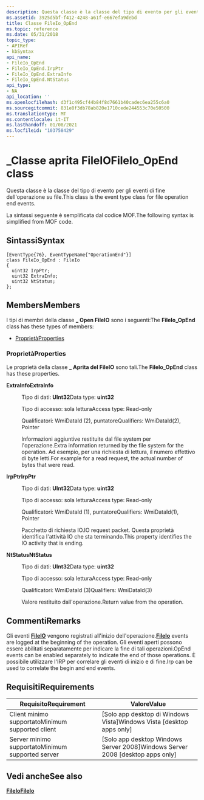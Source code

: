 ```yaml
---
description: Questa classe è la classe del tipo di evento per gli eventi di fine dell'operazione su file. La sintassi seguente è semplificata dal codice MOF.
ms.assetid: 3925d5bf-f412-4248-a61f-e667efa9debd
title: Classe FileIo_OpEnd
ms.topic: reference
ms.date: 05/31/2018
topic_type:
- APIRef
- kbSyntax
api_name:
- FileIo_OpEnd
- FileIo_OpEnd.IrpPtr
- FileIo_OpEnd.ExtraInfo
- FileIo_OpEnd.NtStatus
api_type:
- NA
api_location: ''
ms.openlocfilehash: d3f1c495cf44b84f8d7661b40cadec6ea255c6a0
ms.sourcegitcommit: 831e8f3db78ab820e1710cede244553c70e50500
ms.translationtype: MT
ms.contentlocale: it-IT
ms.lasthandoff: 01/08/2021
ms.locfileid: "103758429"
---
```

# <a name="fileio_opend-class"></a><span data-ttu-id="6af86-104">\_Classe aprita FileIO</span><span class="sxs-lookup"><span data-stu-id="6af86-104">FileIo\_OpEnd class</span></span>

<span data-ttu-id="6af86-105">Questa classe è la classe del tipo di evento per gli eventi di fine dell'operazione su file.</span><span class="sxs-lookup"><span data-stu-id="6af86-105">This class is the event type class for file operation end events.</span></span>

<span data-ttu-id="6af86-106">La sintassi seguente è semplificata dal codice MOF.</span><span class="sxs-lookup"><span data-stu-id="6af86-106">The following syntax is simplified from MOF code.</span></span>

## <a name="syntax"></a><span data-ttu-id="6af86-107">Sintassi</span><span class="sxs-lookup"><span data-stu-id="6af86-107">Syntax</span></span>

``` syntax
[EventType{76}, EventTypeName{"OperationEnd"}]
class FileIo_OpEnd : FileIo
{
  uint32 IrpPtr;
  uint32 ExtraInfo;
  uint32 NtStatus;
};
```

## <a name="members"></a><span data-ttu-id="6af86-108">Members</span><span class="sxs-lookup"><span data-stu-id="6af86-108">Members</span></span>

<span data-ttu-id="6af86-109">I tipi di membri della classe **\_ Open FileIO** sono i seguenti:</span><span class="sxs-lookup"><span data-stu-id="6af86-109">The **FileIo\_OpEnd** class has these types of members:</span></span>

-   [<span data-ttu-id="6af86-110">Proprietà</span><span class="sxs-lookup"><span data-stu-id="6af86-110">Properties</span></span>](#properties)

### <a name="properties"></a><span data-ttu-id="6af86-111">Proprietà</span><span class="sxs-lookup"><span data-stu-id="6af86-111">Properties</span></span>

<span data-ttu-id="6af86-112">Le proprietà della classe **\_ Aprita del FileIO** sono tali.</span><span class="sxs-lookup"><span data-stu-id="6af86-112">The **FileIo\_OpEnd** class has these properties.</span></span>

<dl> <dt>

<span data-ttu-id="6af86-113">**ExtraInfo**</span><span class="sxs-lookup"><span data-stu-id="6af86-113">**ExtraInfo**</span></span>
</dt> <dd> <dl> <dt>

<span data-ttu-id="6af86-114">Tipo di dati: **UInt32**</span><span class="sxs-lookup"><span data-stu-id="6af86-114">Data type: **uint32**</span></span>
</dt> <dt>

<span data-ttu-id="6af86-115">Tipo di accesso: sola lettura</span><span class="sxs-lookup"><span data-stu-id="6af86-115">Access type: Read-only</span></span>
</dt> <dt>

<span data-ttu-id="6af86-116">Qualificatori: WmiDataId (2), puntatore</span><span class="sxs-lookup"><span data-stu-id="6af86-116">Qualifiers: WmiDataId(2), Pointer</span></span>
</dt> </dl>

<span data-ttu-id="6af86-117">Informazioni aggiuntive restituite dal file system per l'operazione.</span><span class="sxs-lookup"><span data-stu-id="6af86-117">Extra information returned by the file system for the operation.</span></span> <span data-ttu-id="6af86-118">Ad esempio, per una richiesta di lettura, il numero effettivo di byte letti.</span><span class="sxs-lookup"><span data-stu-id="6af86-118">For example for a read request, the actual number of bytes that were read.</span></span>

</dd> <dt>

<span data-ttu-id="6af86-119">**IrpPtr**</span><span class="sxs-lookup"><span data-stu-id="6af86-119">**IrpPtr**</span></span>
</dt> <dd> <dl> <dt>

<span data-ttu-id="6af86-120">Tipo di dati: **UInt32**</span><span class="sxs-lookup"><span data-stu-id="6af86-120">Data type: **uint32**</span></span>
</dt> <dt>

<span data-ttu-id="6af86-121">Tipo di accesso: sola lettura</span><span class="sxs-lookup"><span data-stu-id="6af86-121">Access type: Read-only</span></span>
</dt> <dt>

<span data-ttu-id="6af86-122">Qualificatori: WmiDataId (1), puntatore</span><span class="sxs-lookup"><span data-stu-id="6af86-122">Qualifiers: WmiDataId(1), Pointer</span></span>
</dt> </dl>

<span data-ttu-id="6af86-123">Pacchetto di richiesta IO.</span><span class="sxs-lookup"><span data-stu-id="6af86-123">IO request packet.</span></span> <span data-ttu-id="6af86-124">Questa proprietà identifica l'attività IO che sta terminando.</span><span class="sxs-lookup"><span data-stu-id="6af86-124">This property identifies the IO activity that is ending.</span></span>

</dd> <dt>

<span data-ttu-id="6af86-125">**NtStatus**</span><span class="sxs-lookup"><span data-stu-id="6af86-125">**NtStatus**</span></span>
</dt> <dd> <dl> <dt>

<span data-ttu-id="6af86-126">Tipo di dati: **UInt32**</span><span class="sxs-lookup"><span data-stu-id="6af86-126">Data type: **uint32**</span></span>
</dt> <dt>

<span data-ttu-id="6af86-127">Tipo di accesso: sola lettura</span><span class="sxs-lookup"><span data-stu-id="6af86-127">Access type: Read-only</span></span>
</dt> <dt>

<span data-ttu-id="6af86-128">Qualificatori: WmiDataId (3)</span><span class="sxs-lookup"><span data-stu-id="6af86-128">Qualifiers: WmiDataId(3)</span></span>
</dt> </dl>

<span data-ttu-id="6af86-129">Valore restituito dall'operazione.</span><span class="sxs-lookup"><span data-stu-id="6af86-129">Return value from the operation.</span></span>

</dd> </dl>

## <a name="remarks"></a><span data-ttu-id="6af86-130">Commenti</span><span class="sxs-lookup"><span data-stu-id="6af86-130">Remarks</span></span>

<span data-ttu-id="6af86-131">Gli eventi [**FileIO**](fileio.md) vengono registrati all'inizio dell'operazione.</span><span class="sxs-lookup"><span data-stu-id="6af86-131">[**FileIo**](fileio.md) events are logged at the beginning of the operation.</span></span> <span data-ttu-id="6af86-132">Gli eventi aperti possono essere abilitati separatamente per indicare la fine di tali operazioni.</span><span class="sxs-lookup"><span data-stu-id="6af86-132">OpEnd events can be enabled separately to indicate the end of those operations.</span></span> <span data-ttu-id="6af86-133">È possibile utilizzare l'IRP per correlare gli eventi di inizio e di fine.</span><span class="sxs-lookup"><span data-stu-id="6af86-133">Irp can be used to correlate the begin and end events.</span></span>

## <a name="requirements"></a><span data-ttu-id="6af86-134">Requisiti</span><span class="sxs-lookup"><span data-stu-id="6af86-134">Requirements</span></span>



| <span data-ttu-id="6af86-135">Requisito</span><span class="sxs-lookup"><span data-stu-id="6af86-135">Requirement</span></span> | <span data-ttu-id="6af86-136">Valore</span><span class="sxs-lookup"><span data-stu-id="6af86-136">Value</span></span> |
|-------------------------------------|------------------------------------------------------|
| <span data-ttu-id="6af86-137">Client minimo supportato</span><span class="sxs-lookup"><span data-stu-id="6af86-137">Minimum supported client</span></span><br/> | <span data-ttu-id="6af86-138">\[Solo app desktop di Windows Vista\]</span><span class="sxs-lookup"><span data-stu-id="6af86-138">Windows Vista \[desktop apps only\]</span></span><br/>       |
| <span data-ttu-id="6af86-139">Server minimo supportato</span><span class="sxs-lookup"><span data-stu-id="6af86-139">Minimum supported server</span></span><br/> | <span data-ttu-id="6af86-140">\[Solo app desktop Windows Server 2008\]</span><span class="sxs-lookup"><span data-stu-id="6af86-140">Windows Server 2008 \[desktop apps only\]</span></span><br/> |



## <a name="see-also"></a><span data-ttu-id="6af86-141">Vedi anche</span><span class="sxs-lookup"><span data-stu-id="6af86-141">See also</span></span>

<dl> <dt>

[<span data-ttu-id="6af86-142">**FileIo**</span><span class="sxs-lookup"><span data-stu-id="6af86-142">**FileIo**</span></span>](fileio.md)
</dt> </dl>

 

 




